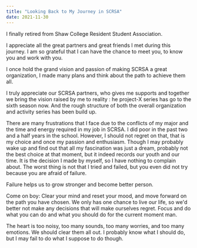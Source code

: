 ```yaml
---
title: "Looking Back to My Journey in SCRSA"
date: 2021-11-30
---
```


I finally retired from Shaw College Resident Student Association. 

I appreciate all the great partners and great friends I met during this journey. I am so grateful that I can have the chance to meet you, to know you and work with you.

I once hold the grand vision and passion of making SCRSA a great organization, I made many plans and think about the path to achieve them all. 

I truly appreciate our SCRSA partners, who gives me supports and together we bring the vision raised by me to reality : he project-X series has go to the sixth season now. And the rough structure of both the overall organization and activity series has been build up.

There are many frustrations that I face due to the conflicts of my major and the time and energy required in my job in SCRSA. I did poor in the past two and a half years in the school. However, I should not regret on that, that is my choice and once my passion and enthusiasm. Though I may probably wake up and find out that all my fascination was just a dream, probably not the best choice at that moment, but it indeed records our youth and our time.  It is the decision I made by myself, so I have nothing to complain about. The worst thing is not that I tried and failed, but you even did not try because you are afraid of failure.

Failure helps us to grow stronger and become better person.

Come on boy: Clear your mind and reset your mood, and move forward on the path you have chosen. We only has one chance to live our life, so we'd better not  make any decisions that will make ourselves regret. Focus and do what you can do and what you should do for the current moment man.

The heart is too noisy, too many sounds, too many worries, and too many emotions. We should clear them all out. I probably know what I should do, but I may fail to do what I suppose to do though.

